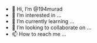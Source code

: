 - 👋 Hi, I’m @194murad
- 👀 I’m interested in ...
- 🌱 I’m currently learning ...
- 💞️ I’m looking to collaborate on ...
- 📫 How to reach me ...

<!---
194murad/194murad is a ✨ special ✨ repository because its `README.md` (this file) appears on your GitHub profile.
You can click the Preview link to take a look at your changes.
--->
